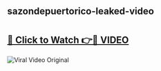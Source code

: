 ## sazondepuertorico-leaked-video 

# <h2><a href="http://freeplayer.one?title=sazondepuertorico-leaked-video&ref=21J">🔗 Click to Watch 👉🔴 VIDEO</a></h2>

<a href="http://freeplayer.one?title=sazondepuertorico-leaked-video&ref=21J" rel="nofollow" data-target="animated-image.originalLink"><img src="https://i.ibb.co.com/xMMVF88/686577567.gif" alt="Viral Video Original" style="max-width: 100%; display: inline-block;" data-target="animated-image.originalImage"></a>

